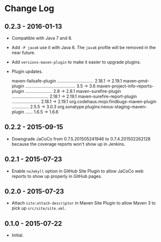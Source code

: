 # Change Log

## 0.2.3 - 2016-01-13

* Compatible with Java 7 and 8. 
* Add `-P java6` use it with Java 6. The `java6` profile will be removed in the near future.
* Add `versions-maven-plugin` to make it easier to upgrade plugins.
* Plugin updates.


    maven-failsafe-plugin .............................. 2.18.1 -> 2.19.1
    maven-pmd-plugin ......................................... 3.5 -> 3.6
    maven-project-info-reports-plugin ...................... 2.8 -> 2.8.1
    maven-surefire-plugin .............................. 2.18.1 -> 2.19.1
    maven-surefire-report-plugin ....................... 2.18.1 -> 2.19.1
    org.codehaus.mojo:findbugs-maven-plugin .............. 2.5.5 -> 3.0.3
    org.sonatype.plugins:nexus-staging-maven-plugin ...... 1.6.5 -> 1.6.6


## 0.2.2 - 2015-09-15

* Downgrade JaCoCo from 0.7.5.201505241946 to 0.7.4.201502262128 because the coverage reports won't show up in Jenkins.
            
## 0.2.1 - 2015-07-23

* Enable `noJekyll` option in GitHub Site Plugin to allow JaCoCo web reports to show up properly in GitHub pages.

## 0.2.0 - 2015-07-23

* Attach `site:attach-descriptor` in Maven Site Plugin to allow Maven 3 to pick up `src/site/site.xml`.

## 0.1.0 - 2015-07-22

* Initial.
